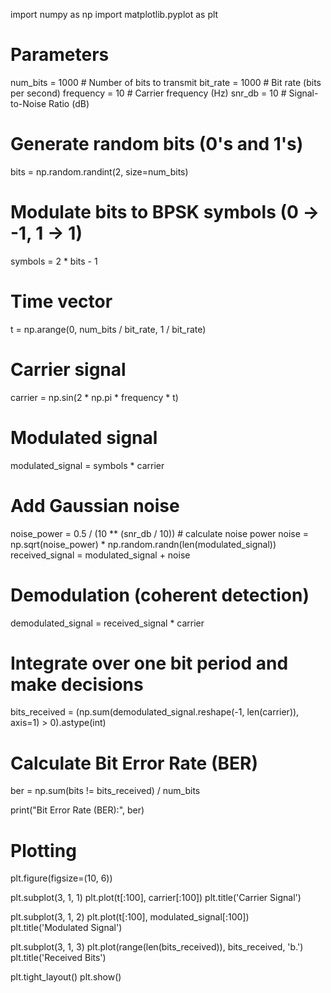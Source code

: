 import numpy as np
import matplotlib.pyplot as plt

# Parameters
num_bits = 1000  # Number of bits to transmit
bit_rate = 1000  # Bit rate (bits per second)
frequency = 10   # Carrier frequency (Hz)
snr_db = 10      # Signal-to-Noise Ratio (dB)

# Generate random bits (0's and 1's)
bits = np.random.randint(2, size=num_bits)

# Modulate bits to BPSK symbols (0 -> -1, 1 -> 1)
symbols = 2 * bits - 1

# Time vector
t = np.arange(0, num_bits / bit_rate, 1 / bit_rate)

# Carrier signal
carrier = np.sin(2 * np.pi * frequency * t)

# Modulated signal
modulated_signal = symbols * carrier

# Add Gaussian noise
noise_power = 0.5 / (10 ** (snr_db / 10))  # calculate noise power
noise = np.sqrt(noise_power) * np.random.randn(len(modulated_signal))
received_signal = modulated_signal + noise

# Demodulation (coherent detection)
demodulated_signal = received_signal * carrier

# Integrate over one bit period and make decisions
bits_received = (np.sum(demodulated_signal.reshape(-1, len(carrier)), axis=1) > 0).astype(int)

# Calculate Bit Error Rate (BER)
ber = np.sum(bits != bits_received) / num_bits

print("Bit Error Rate (BER):", ber)

# Plotting
plt.figure(figsize=(10, 6))

plt.subplot(3, 1, 1)
plt.plot(t[:100], carrier[:100])
plt.title('Carrier Signal')

plt.subplot(3, 1, 2)
plt.plot(t[:100], modulated_signal[:100])
plt.title('Modulated Signal')

plt.subplot(3, 1, 3)
plt.plot(range(len(bits_received)), bits_received, 'b.')
plt.title('Received Bits')

plt.tight_layout()
plt.show()
